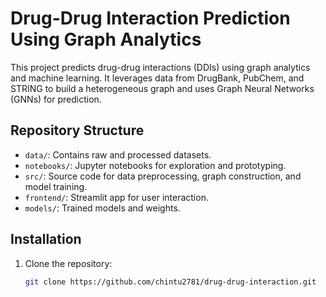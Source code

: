 # Drug-Drug Interaction Prediction Using Graph Analytics

This project predicts drug-drug interactions (DDIs) using graph analytics and machine learning. It leverages data from DrugBank, PubChem, and STRING to build a heterogeneous graph and uses Graph Neural Networks (GNNs) for prediction.

## Repository Structure
- `data/`: Contains raw and processed datasets.
- `notebooks/`: Jupyter notebooks for exploration and prototyping.
- `src/`: Source code for data preprocessing, graph construction, and model training.
- `frontend/`: Streamlit app for user interaction.
- `models/`: Trained models and weights.

## Installation
1. Clone the repository:
   ```bash
   git clone https://github.com/chintu2781/drug-drug-interaction.git
